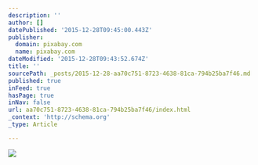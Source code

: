 ```yaml
---
description: ''
author: []
datePublished: '2015-12-28T09:45:00.443Z'
publisher:
  domain: pixabay.com
  name: pixabay.com
dateModified: '2015-12-28T09:43:52.674Z'
title: ''
sourcePath: _posts/2015-12-28-aa70c751-8723-4638-81ca-794b25ba7f46.md
published: true
inFeed: true
hasPage: true
inNav: false
url: aa70c751-8723-4638-81ca-794b25ba7f46/index.html
_context: 'http://schema.org'
_type: Article

---
```

![](https://pixabay.com/static/uploads/photo/2012/11/17/07/23/research-66365_960_720.jpg)